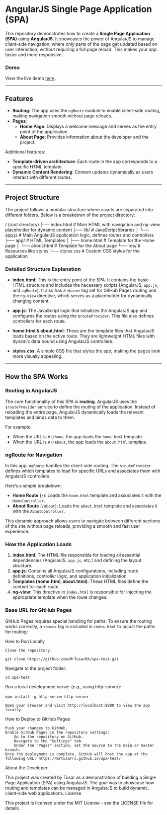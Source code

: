 # AngularJS Single Page Application (SPA)

This repository demonstrates how to create a **Single Page Application (SPA)** using **AngularJS**. It showcases the power of AngularJS to manage client-side navigation, where only parts of the page get updated based on user interaction, without requiring a full page reload. This makes your app faster and more responsive.

### Demo

View the live demo [here](https://mrtusarrx.github.io/spa-test/).

---

## Features

- **Routing**: The app uses the `ngRoute` module to enable client-side routing, making navigation smooth without page reloads.
- **Pages**:
  - **Home Page**: Displays a welcome message and serves as the entry point of the application.
  - **About Page**: Provides information about the developer and the project.
  
Additional features:
- **Template-driven architecture**: Each route in the app corresponds to a specific HTML template.
- **Dynamic Content Rendering**: Content updates dynamically as users interact with different routes.

---

## Project Structure

The project follows a modular structure where assets are separated into different folders. Below is a breakdown of the project directory:

/ (root directory) ├── index.html # Main HTML with navigation and ng-view placeholder for dynamic content ├── lib/ # JavaScript libraries │ └── app.js # Main AngularJS application logic, defines routes and controllers ├── app/ # HTML Templates │ ├── home.html # Template for the Home page │ └── about.html # Template for the About page └── res/ # Resources like styles └── styles.css # Custom CSS styles for the application


### Detailed Structure Explanation

- **index.html**: This is the entry point of the SPA. It contains the basic HTML structure and includes the necessary scripts (AngularJS, `app.js`, and `ngRoute`). It also has a `<base>` tag set for GitHub Pages routing and the `ng-view` directive, which serves as a placeholder for dynamically changing content.
  
- **app.js**: The JavaScript logic that initializes the AngularJS app and configures the routes using the `$routeProvider`. This file also defines controllers for each route.

- **home.html & about.html**: These are the template files that AngularJS loads based on the active route. They are lightweight HTML files with dynamic data bound using AngularJS controllers.

- **styles.css**: A simple CSS file that styles the app, making the pages look more visually appealing.

---

## How the SPA Works

### **Routing in AngularJS**
The core functionality of this SPA is **routing**. AngularJS uses the `$routeProvider` service to define the routing of the application. Instead of reloading the entire page, AngularJS dynamically loads the relevant templates and binds data to them.

For example:
- When the URL is `#!/home`, the app loads the `home.html` template.
- When the URL is `#!/about`, the app loads the `about.html` template.

### **ngRoute for Navigation**
In this app, `ngRoute` handles the client-side routing. The `$routeProvider` defines which templates to load for specific URLs and associates them with AngularJS controllers.

Here’s a simple breakdown:
- **Home Route** (`/`): Loads the `home.html` template and associates it with the `HomeController`.
- **About Route** (`/about`): Loads the `about.html` template and associates it with the `AboutController`.

This dynamic approach allows users to navigate between different sections of the site without page reloads, providing a smooth and fast user experience.

### **How the Application Loads**
1. **index.html**: The HTML file responsible for loading all essential dependencies (AngularJS, `app.js`, etc.) and defining the layout structure.
2. **app.js**: Contains all AngularJS configurations, including route definitions, controller logic, and application initialization.
3. **Templates (home.html, about.html)**: These HTML files define the content for each route.
4. **ng-view**: This directive in `index.html` is responsible for injecting the appropriate template when the route changes.

### **Base URL for GitHub Pages**
GitHub Pages requires special handling for paths. To ensure the routing works correctly, a `<base>` tag is included in `index.html` to adjust the paths for routing:

How to Run Locally

    Clone the repository:

```git clone https://github.com/MrTusarRX/spa-test.git```

Navigate to the project folder:

```cd spa-test```

Run a local development server (e.g., using http-server):

   ```npm install -g http-server```
    ```http-server```

    Open your browser and visit http://localhost:8080 to view the app locally.

How to Deploy to GitHub Pages

    Push your changes to GitHub.
    Enable GitHub Pages in the repository settings:
        Go to the repository on GitHub.
        Navigate to the "Settings" tab.
        Under the "Pages" section, set the Source to the main or master branch.
    Once the deployment is complete, GitHub will host the app at the following URL: https://mrtusarrx.github.io/spa-test/

About the Developer

This project was created by Tusar as a demonstration of building a Single Page Application (SPA) using AngularJS. The goal was to showcase how routing and templates can be managed in AngularJS to build dynamic, client-side web applications.
License

This project is licensed under the MIT License - see the LICENSE file for details.
